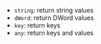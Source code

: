 - `string`: return string values
- `dWord`: return DWord values
- `key`: return keys
- `any`: return keys and values